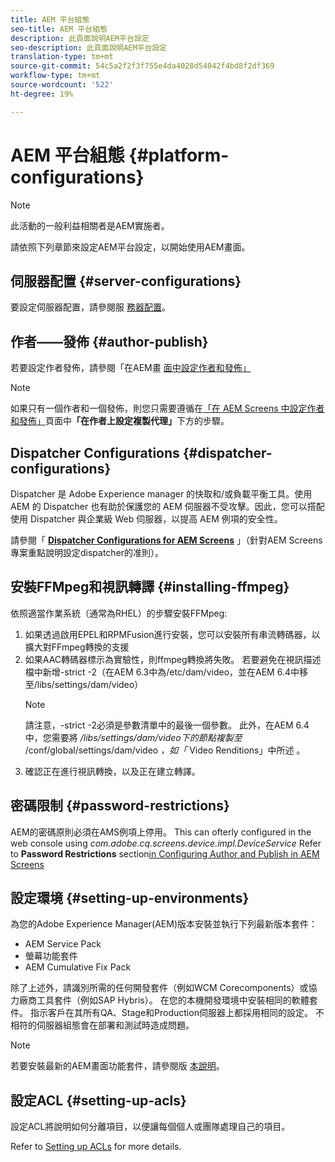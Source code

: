 ```yaml
---
title: AEM 平台組態
seo-title: AEM 平台組態
description: 此頁面說明AEM平台設定
seo-description: 此頁面說明AEM平台設定
translation-type: tm+mt
source-git-commit: 54c5a2f2f3f755e4da4028d54042f4bd8f2df369
workflow-type: tm+mt
source-wordcount: '522'
ht-degree: 19%

---
```


# AEM 平台組態  {#platform-configurations}

>[!NOTE]
>
>此活動的一般利益相關者是AEM實施者。

請依照下列章節來設定AEM平台設定，以開始使用AEM畫面。

## 伺服器配置 {#server-configurations}

要設定伺服器配置，請參閱服 [務器配置](https://helpx.adobe.com/experience-manager/6-5/screens/using/configuring-screens-introduction.html#ServerConfiguration)。

## 作者——發佈 {#author-publish}

若要設定作者發佈，請參閱「在AEM畫 [面中設定作者和發佈」](https://helpx.adobe.com/tw/experience-manager/6-5/screens/using/author-and-publish.html)

>[!NOTE]
>
>如果只有一個作者和一個發佈，則您只需要遵循在[「在 AEM Screens 中設定作者和發佈」](https://helpx.adobe.com/tw/experience-manager/6-5/screens/using/author-and-publish.html)頁面中&#x200B;**「在作者上設定複製代理」**&#x200B;下方的步驟。

## Dispatcher Configurations {#dispatcher-configurations}

Dispatcher 是 Adobe Experience manager 的快取和/或負載平衡工具。使用 AEM 的 Dispatcher 也有助於保護您的 AEM 伺服器不受攻擊。因此，您可以搭配使用 Dispatcher 與企業級 Web 伺服器，以提高 AEM 例項的安全性。

請參閱「 **[Dispatcher Configurations for AEM Screens](https://helpx.adobe.com/experience-manager/6-5/screens/using/dispatcher-configurations-aem-screens.html)** 」（針對AEM Screens專案重點說明設定dispatcher的准則）。

## 安裝FFMpeg和視訊轉譯 {#installing-ffmpeg}

依照適當作業系統（通常為RHEL）的步驟安裝FFMpeg:

1. 如果透過啟用EPEL和RPMFusion進行安裝，您可以安裝所有串流轉碼器，以擴大對FFmpeg轉換的支援
1. 如果AAC轉碼器標示為實驗性，則ffmpeg轉換將失敗。 若要避免在視訊描述檔中新增-strict -2（在AEM 6.3中為/etc/dam/video，並在AEM 6.4中移至/libs/settings/dam/video）
   >[!NOTE]
   >
   > 請注意，-strict -2必須是參數清單中的最後一個參數。 此外，在AEM 6.4中，您需要將 */libs/settings/dam/video下的節點複製至* /conf/global/settings/dam/video *，如「* Video Renditions」中所述 [](https://helpx.adobe.com/experience-manager/6-5/screens/using/generating-renditions.html)。
1. 確認正在進行視訊轉換，以及正在建立轉譯。

## 密碼限制 {#password-restrictions}

AEM的密碼原則必須在AMS例項上停用。 This can ofterly configured in the web console using *com.adobe.cq.screens.device.impl.DeviceService* Refer to **Password Restrictions** section[in Configuring Author and Publish in AEM Screens](https://helpx.adobe.com/tw/experience-manager/6-5/screens/using/author-and-publish.html)

## 設定環境 {#setting-up-environments}

為您的Adobe Experience Manager(AEM)版本安裝並執行下列最新版本套件：

* AEM Service Pack
* 螢幕功能套件
* AEM Cumulative Fix Pack

除了上述外，請識別所需的任何開發套件（例如WCM Corecomponents）或協力廠商工具套件（例如SAP Hybris）。
在您的本機開發環境中安裝相同的軟體套件。 指示客戶在其所有QA、Stage和Production伺服器上都採用相同的設定。 不相符的伺服器組態會在部署和測試時造成問題。

>[!NOTE]
>
>若要安裝最新的AEM畫面功能套件，請參閱版 [本說明](https://helpx.adobe.com/experience-manager/6-5/screens/user-guide.html?topic=/experience-manager/6-5/screens/morehelp/release-notes.ug.js)。

## 設定ACL {#setting-up-acls}

設定ACL將說明如何分離項目，以便讓每個個人或團隊處理自己的項目。

Refer  to [Setting up ACLs](https://helpx.adobe.com/experience-manager/6-5/screens/using/setting-up-acls.html) for more details.

